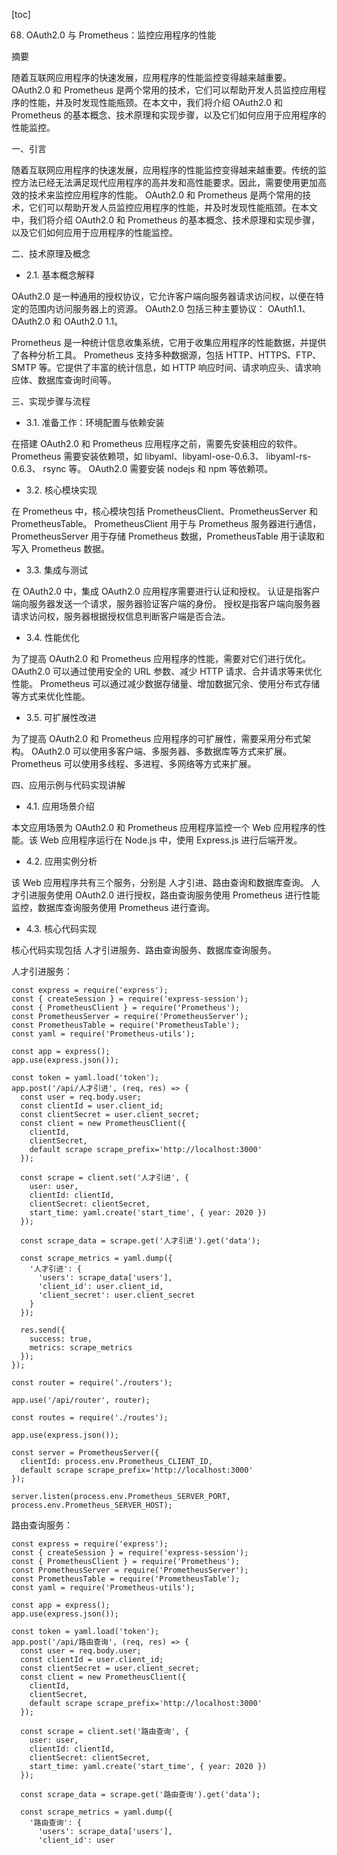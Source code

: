 
[toc]                    
                
                
68. OAuth2.0 与 Prometheus：监控应用程序的性能

摘要

随着互联网应用程序的快速发展，应用程序的性能监控变得越来越重要。 OAuth2.0 和 Prometheus 是两个常用的技术，它们可以帮助开发人员监控应用程序的性能，并及时发现性能瓶颈。在本文中，我们将介绍 OAuth2.0 和 Prometheus 的基本概念、技术原理和实现步骤，以及它们如何应用于应用程序的性能监控。

一、引言

随着互联网应用程序的快速发展，应用程序的性能监控变得越来越重要。传统的监控方法已经无法满足现代应用程序的高并发和高性能要求。因此，需要使用更加高效的技术来监控应用程序的性能。 OAuth2.0 和 Prometheus 是两个常用的技术，它们可以帮助开发人员监控应用程序的性能，并及时发现性能瓶颈。在本文中，我们将介绍 OAuth2.0 和 Prometheus 的基本概念、技术原理和实现步骤，以及它们如何应用于应用程序的性能监控。

二、技术原理及概念

- 2.1. 基本概念解释

OAuth2.0 是一种通用的授权协议，它允许客户端向服务器请求访问权，以便在特定的范围内访问服务器上的资源。 OAuth2.0 包括三种主要协议： OAuth1.1、 OAuth2.0 和 OAuth2.0 1.1。

Prometheus 是一种统计信息收集系统，它用于收集应用程序的性能数据，并提供了各种分析工具。 Prometheus 支持多种数据源，包括 HTTP、HTTPS、FTP、SMTP 等。它提供了丰富的统计信息，如 HTTP 响应时间、请求响应头、请求响应体、数据库查询时间等。

三、实现步骤与流程

- 3.1. 准备工作：环境配置与依赖安装

在搭建 OAuth2.0 和 Prometheus 应用程序之前，需要先安装相应的软件。 Prometheus 需要安装依赖项，如 libyaml、libyaml-ose-0.6.3、 libyaml-rs-0.6.3、 rsync 等。 OAuth2.0 需要安装 nodejs 和 npm 等依赖项。

- 3.2. 核心模块实现

在 Prometheus 中，核心模块包括 PrometheusClient、PrometheusServer 和 PrometheusTable。 PrometheusClient 用于与 Prometheus 服务器进行通信，PrometheusServer 用于存储 Prometheus 数据，PrometheusTable 用于读取和写入 Prometheus 数据。

- 3.3. 集成与测试

在 OAuth2.0 中，集成 OAuth2.0 应用程序需要进行认证和授权。 认证是指客户端向服务器发送一个请求，服务器验证客户端的身份。 授权是指客户端向服务器请求访问权，服务器根据授权信息判断客户端是否合法。

- 3.4. 性能优化

为了提高 OAuth2.0 和 Prometheus 应用程序的性能，需要对它们进行优化。 OAuth2.0 可以通过使用安全的 URL 参数、减少 HTTP 请求、合并请求等来优化性能。 Prometheus 可以通过减少数据存储量、增加数据冗余、使用分布式存储等方式来优化性能。

- 3.5. 可扩展性改进

为了提高 OAuth2.0 和 Prometheus 应用程序的可扩展性，需要采用分布式架构。 OAuth2.0 可以使用多客户端、多服务器、多数据库等方式来扩展。 Prometheus 可以使用多线程、多进程、多网络等方式来扩展。

四、应用示例与代码实现讲解

- 4.1. 应用场景介绍

本文应用场景为 OAuth2.0 和 Prometheus 应用程序监控一个 Web 应用程序的性能。该 Web 应用程序运行在 Node.js 中，使用  Express.js 进行后端开发。

- 4.2. 应用实例分析

该 Web 应用程序共有三个服务，分别是 人才引进、路由查询和数据库查询。 人才引进服务使用 OAuth2.0 进行授权，路由查询服务使用 Prometheus 进行性能监控，数据库查询服务使用 Prometheus 进行查询。

- 4.3. 核心代码实现

核心代码实现包括 人才引进服务、路由查询服务、数据库查询服务。

人才引进服务：

```
const express = require('express');
const { createSession } = require('express-session');
const { PrometheusClient } = require('Prometheus');
const PrometheusServer = require('PrometheusServer');
const PrometheusTable = require('PrometheusTable');
const yaml = require('Prometheus-utils');

const app = express();
app.use(express.json());

const token = yaml.load('token');
app.post('/api/人才引进', (req, res) => {
  const user = req.body.user;
  const clientId = user.client_id;
  const clientSecret = user.client_secret;
  const client = new PrometheusClient({
    clientId,
    clientSecret,
    default scrape scrape_prefix='http://localhost:3000'
  });

  const scrape = client.set('人才引进', {
    user: user,
    clientId: clientId,
    clientSecret: clientSecret,
    start_time: yaml.create('start_time', { year: 2020 })
  });

  const scrape_data = scrape.get('人才引进').get('data');

  const scrape_metrics = yaml.dump({
    '人才引进': {
      'users': scrape_data['users'],
      'client_id': user.client_id,
      'client_secret': user.client_secret
    }
  });

  res.send({
    success: true,
    metrics: scrape_metrics
  });
});

const router = require('./routers');

app.use('/api/router', router);

const routes = require('./routes');

app.use(express.json());

const server = PrometheusServer({
  clientId: process.env.Prometheus_CLIENT_ID,
  default scrape scrape_prefix='http://localhost:3000'
});

server.listen(process.env.Prometheus_SERVER_PORT, process.env.Prometheus_SERVER_HOST);
```

路由查询服务：

```
const express = require('express');
const { createSession } = require('express-session');
const { PrometheusClient } = require('Prometheus');
const PrometheusServer = require('PrometheusServer');
const PrometheusTable = require('PrometheusTable');
const yaml = require('Prometheus-utils');

const app = express();
app.use(express.json());

const token = yaml.load('token');
app.post('/api/路由查询', (req, res) => {
  const user = req.body.user;
  const clientId = user.client_id;
  const clientSecret = user.client_secret;
  const client = new PrometheusClient({
    clientId,
    clientSecret,
    default scrape scrape_prefix='http://localhost:3000'
  });

  const scrape = client.set('路由查询', {
    user: user,
    clientId: clientId,
    clientSecret: clientSecret,
    start_time: yaml.create('start_time', { year: 2020 })
  });

  const scrape_data = scrape.get('路由查询').get('data');

  const scrape_metrics = yaml.dump({
    '路由查询': {
      'users': scrape_data['users'],
      'client_id': user

